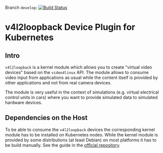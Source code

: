 Branch `develop`: [![Build Status](https://travis-ci.org/mpreu/k8s-device-plugin-v4l2loopback.svg?branch=develop)](https://travis-ci.org/mpreu/k8s-device-plugin-v4l2loopback)

# v4l2loopback Device Plugin for Kubernetes

## Intro
`v4l2loopback` is a kernel module which allows you to create "virtual video devices" based on the `video4linux` API. The module allows to consume video input from applications as usual while the content itself is provided by other applications and not from real camera devices.

The module is very useful in the context of simulations (e.g. virtual electrical control units in cars) where you want to provide simulated data to simulated hardware devices.

## Dependencies on the Host
To be able to consume the `v4l2loopback` devices the corresponding kernel module has to be installed on Kubernetes nodes. While the kernel module is provided by some distributions (at least Debian) on most platforms it has to be build manually. See the guide in the [official repository](https://github.com/umlaeute/v4l2loopback).
